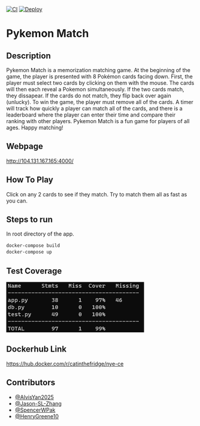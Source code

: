 [![CI](https://github.com/software-students-fall2023/5-final-project-happyholidays/actions/workflows/CI.yml/badge.svg?branch=main)](https://github.com/software-students-fall2023/5-final-project-happyholidays/actions/workflows/CI.yml)
[![Deploy](https://github.com/software-students-fall2023/5-final-project-happyholidays/actions/workflows/CD.yml/badge.svg)](https://github.com/software-students-fall2023/5-final-project-happyholidays/actions/workflows/CD.yml)
# Pykemon Match

## Description

Pykemon Match is a memorization matching game. At the beginning of the game, the player is presented with 8 Pokémon cards facing down. First, the player must select two cards by clicking on them with the mouse. The cards will then each reveal a Pokemon simultaneously. If the two cards match, they dissapear. If the cards do not match, they flip back over again (unlucky). To win the game, the player must remove all of the cards. A timer will track how quickly a player can match all of the cards, and there is a leaderboard where the player can enter their time and compare their ranking with other players. Pykemon Match is a fun game for players of all ages. Happy matching!

## Webpage
http://104.131.167.165:4000/

## How To Play
Click on any 2 cards to see if they match. Try to match them all as fast as you can.

## Steps to run
In root directory of the app.
```bash
docker-compose build
docker-compose up
```

## Test Coverage
![Local Image](coverage.png)

## Dockerhub Link
https://hub.docker.com/r/catinthefridge/nye-ce

## Contributors

- [@AlvisYan2025](https://github.com/AlvisYan2025)
- [@Jason-SL-Zhang](https://github.com/Jason-SL-Zhang)
- [@SpencerWPak](https://github.com/SpencerWPak)
- [@HenryGreene10](https://github.com/HenryGreene10)

